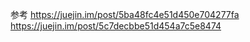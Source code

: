 参考
https://juejin.im/post/5ba48fc4e51d450e704277fa  
https://juejin.im/post/5c7decbbe51d454a7c5e8474